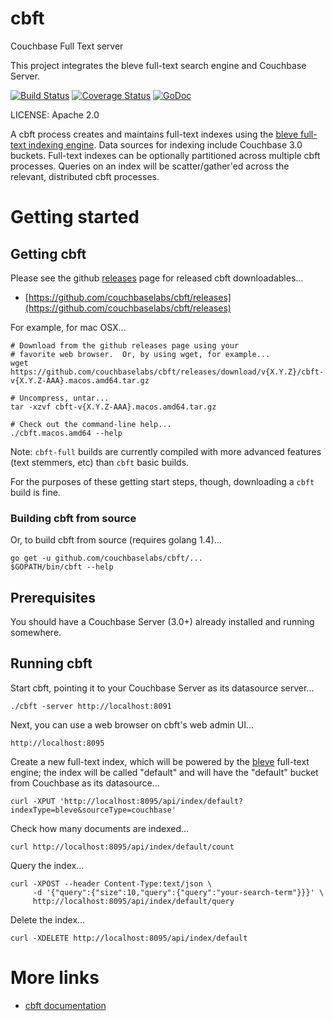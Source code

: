 cbft
====

Couchbase Full Text server

This project integrates the bleve full-text search engine and Couchbase Server.

[![Build Status](https://drone.io/github.com/couchbaselabs/cbft/status.png)](https://drone.io/github.com/couchbaselabs/cbft/latest) [![Coverage Status](https://coveralls.io/repos/couchbaselabs/cbft/badge.png?branch=master)](https://coveralls.io/r/couchbaselabs/cbft?branch=master) [![GoDoc](https://godoc.org/github.com/couchbaselabs/cbft?status.svg)](https://godoc.org/github.com/couchbaselabs/cbft)

LICENSE: Apache 2.0

A cbft process creates and maintains full-text indexes using the
[bleve full-text indexing engine](http://www.blevesearch.com/).  Data
sources for indexing include Couchbase 3.0 buckets.  Full-text indexes
can be optionally partitioned across multiple cbft processes.  Queries
on an index will be scatter/gather'ed across the relevant, distributed
cbft processes.

# Getting started

## Getting cbft

Please see the github
[releases](https://github.com/couchbaselabs/cbft/releases) page for
released cbft downloadables...

* [https://github.com/couchbaselabs/cbft/releases](https://github.com/couchbaselabs/cbft/releases)

For example, for mac OSX...

    # Download from the github releases page using your
    # favorite web browser.  Or, by using wget, for example...
    wget https://github.com/couchbaselabs/cbft/releases/download/v{X.Y.Z}/cbft-v{X.Y.Z-AAA}.macos.amd64.tar.gz

    # Uncompress, untar...
    tar -xzvf cbft-v{X.Y.Z-AAA}.macos.amd64.tar.gz

    # Check out the command-line help...
    ./cbft.macos.amd64 --help

Note: ```cbft-full``` builds are currently compiled with more advanced
features (text stemmers, etc) than ```cbft``` basic builds.

For the purposes of these getting start steps, though, downloading a
```cbft``` build is fine.

### Building cbft from source

Or, to build cbft from source (requires golang 1.4)...

    go get -u github.com/couchbaselabs/cbft/...
    $GOPATH/bin/cbft --help

## Prerequisites

You should have a Couchbase Server (3.0+) already installed and
running somewhere.

## Running cbft

Start cbft, pointing it to your Couchbase Server as its datasource
server...

    ./cbft -server http://localhost:8091

Next, you can use a web browser on cbft's web admin UI...

    http://localhost:8095

Create a new full-text index, which will be powered by the
[bleve](http://blevesearch.com) full-text engine; the index will be
called "default" and will have the "default" bucket from Couchbase as
its datasource...

    curl -XPUT 'http://localhost:8095/api/index/default?indexType=bleve&sourceType=couchbase'

Check how many documents are indexed...

    curl http://localhost:8095/api/index/default/count

Query the index...

    curl -XPOST --header Content-Type:text/json \
         -d '{"query":{"size":10,"query":{"query":"your-search-term"}}}' \
         http://localhost:8095/api/index/default/query

Delete the index...

    curl -XDELETE http://localhost:8095/api/index/default

# More links

* [cbft documentation](http://labs.couchbase.com/cbft)
